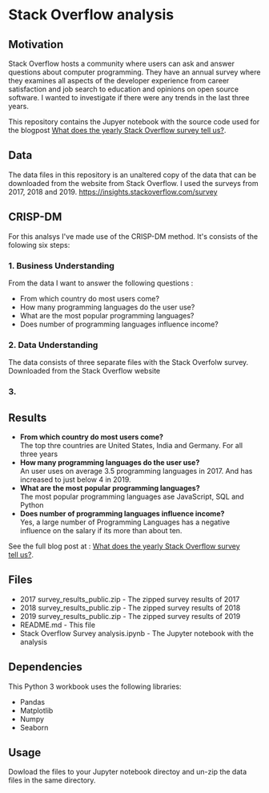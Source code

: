 # Stack Overflow analysis

## Motivation
Stack Overflow hosts a community where users can ask and answer questions about computer programming. They have an annual survey where they examines all aspects of the developer experience from career satisfaction and job search to education and opinions on open source software. I wanted to investigate if there were any trends in the last three years.

This repository contains the Jupyer notebook with the source code used for the blogpost [What does the yearly Stack Overflow survey tell us?](https://medium.com/@lukeerren/what-does-the-yearly-stack-overflow-survey-tell-us-ef273b882680). 

## Data 
The data files in this repository is an unaltered copy of the data that can be downloaded from the website from Stack Overflow. I used the surveys from 2017, 2018 and 2019.
https://insights.stackoverflow.com/survey

## CRISP-DM
For this analsys I've made use of the CRISP-DM method. It's consists of the folowing six steps:

### 1. Business Understanding
From the data I want to answer the following questions :
* From which country do most users come?
* How many programming languages do the user use?
* What are the most popular programming languages?
* Does number of programming languages influence income?

### 2. Data Understanding
The data consists of three separate files with the Stack Overfolw survey. Downloaded from the Stack Overflow website

### 3.

## Results
* **From which country do most users come?**<br/>The top thre countries are United States, India and Germany. For all three years
* **How many programming languages do the user use?**<br/>An user uses on average 3.5 programming languages in 2017. And has increased to just below 4 in 2019.
* **What are the most popular programming languages?**<br/>The most popular programming languages ase JavaScript, SQL and Python
* **Does number of programming languages influence income?**<br/>Yes, a large number of Programming Languages has a negative influence on the salary if its more than about ten.

See the full blog post at : [What does the yearly Stack Overflow survey tell us?](https://medium.com/@lukeerren/what-does-the-yearly-stack-overflow-survey-tell-us-ef273b882680). 

## Files
- 2017 survey_results_public.zip	- The zipped survey results of 2017
- 2018 survey_results_public.zip	- The zipped survey results of 2018
- 2019 survey_results_public.zip	- The zipped survey results of 2019
- README.md - This file
- Stack Overflow Survey analysis.ipynb - The Jupyter notebook with the analysis

## Dependencies
This Python 3 workbook uses the following libraries:
- Pandas
- Matplotlib
- Numpy
- Seaborn

## Usage
Dowload the files to your Jupyter notebook directoy and un-zip the data files in the same directory. 

